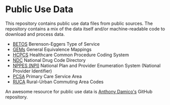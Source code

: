# Public Use Data

This repository contains public use data files from public sources.
The repository contains a mix of the data itself and/or machine-readable code to download and process data.

* [BETOS](https://github.com/chse-ohsu/PublicUseData/tree/master/BETOS) Berenson-Eggers Type of Service
* [GEMs](https://github.com/chse-ohsu/PublicUseData/tree/master/GEMs) General Equivalence Mappings
* [HCPCS](https://github.com/chse-ohsu/PublicUseData/tree/master/HCPCS) Healthcare Common Procedure Coding System
* [NDC](https://github.com/chse-ohsu/PublicUseData/tree/master/NDC) National Drug Code Directory
* [NPPES (NPI)](https://github.com/chse-ohsu/PublicUseData/tree/master/NPPES) National Plan and Provider Enumeration System (National Provider Identifier)
* [PCSA](https://github.com/chse-ohsu/PublicUseData/tree/master/PCSA) Primary Care Service Area
* [RUCA](https://github.com/chse-ohsu/PublicUseData/tree/master/RUCA) Rural-Urban Commuting Area Codes

An awesome resource for public use data is [Anthony Damico's](https://github.com/ajdamico/asdfree) GitHub repository.
